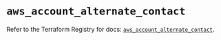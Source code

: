 # `aws_account_alternate_contact`

Refer to the Terraform Registry for docs: [`aws_account_alternate_contact`](https://registry.terraform.io/providers/hashicorp/aws/5.70.0/docs/resources/account_alternate_contact).
